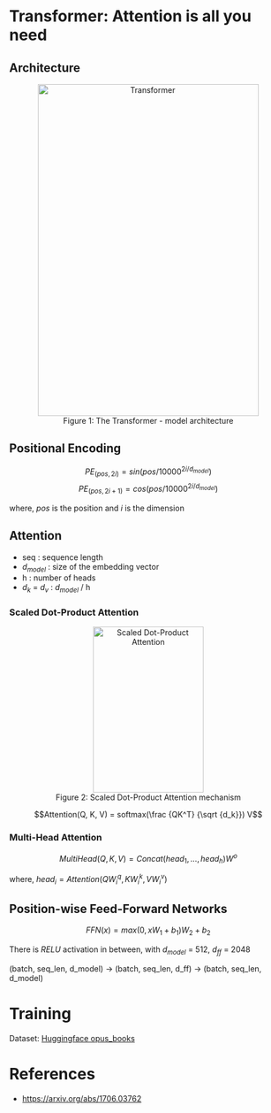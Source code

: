 # Transformer: Attention is all you need

## Architecture

<div align="center">

  <img alt="Transformer" src="../assets/Transformer.png" width=400 height=600/>
  <br/>
  <figcaption>Figure 1: The Transformer - model architecture</figcaption>

</div>

## Positional Encoding

$$PE_{(pos, 2i)} = sin(pos/10000^{2i/d_{model}})$$
$$PE_{(pos, 2i + 1)} = cos(pos/10000^{2i/d_{model}})$$

where, $pos$ is the position and $i$ is the dimension

## Attention

- seq : sequence length
- $d_{model}$ : size of the embedding vector
- h : number of heads
- $d_k$ = $d_v$ : $d_{model}$ / h

### Scaled Dot-Product Attention

<div align="center">

  <img alt="Scaled Dot-Product Attention" src="../assets/Scaled Dot-Product Attention.png" width=200 height=300/>
  <br/>
  <figcaption>Figure 2: Scaled Dot-Product Attention mechanism</figcaption>

</div>

$$Attention(Q, K, V) =  softmax(\frac {QK^T} {\sqrt {d_k}}) V$$

### Multi-Head Attention

$$MultiHead(Q, K, V) = Concat(head_1, \dots, head_h)W^o$$

where, $head_i = Attention(QW^q_i, KW^k_i, VW^v_i)$

## Position-wise Feed-Forward Networks

$$FFN(x) = max(0, xW_1 + b_1)W_2 + b_2$$

There is $RELU$ activation in between, with $d_{model}$ = 512, $d_{ff}$ = 2048

(batch, seq_len, d_model) -> (batch, seq_len, d_ff) -> (batch, seq_len, d_model)

# Training

Dataset: [Huggingface opus_books](https://huggingface.co/datasets/Helsinki-NLP/opus_books)

# References

- https://arxiv.org/abs/1706.03762
